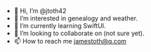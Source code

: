 - 👋 Hi, I’m @jtoth42
- 👀 I’m interested in genealogy and weather.
- 🌱 I’m currently learning SwiftUI.
- 💞️ I’m looking to collaborate on (not sure yet).
- 📫 How to reach me jamestoth@q.com

<!---
jtoth42/jtoth42 is a ✨ special ✨ repository because its `README.md` (this file) appears on your GitHub profile.
You can click the Preview link to take a look at your changes.
--->

